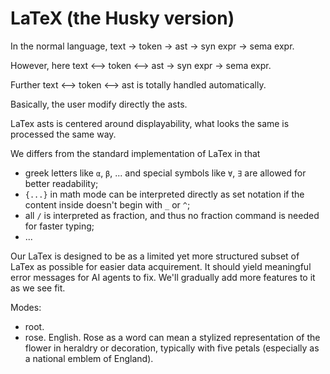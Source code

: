 # LaTeX (the Husky version)

In the normal language, text -> token -> ast -> syn expr -> sema expr.

However, here text <--> token <--> ast -> syn expr -> sema expr.

Further text <--> token <--> ast is totally handled automatically.

Basically, the user modify directly the asts.

LaTex asts is centered around displayability, what looks the same is processed the same way.

We differs from the standard implementation of LaTex in that

- greek letters like `α`, `β`, ... and special symbols like `∀`, `∃` are allowed for better readability;
- `{...}` in math mode can be interpreted directly as set notation if the content inside doesn't begin with `_` or `^`;
- all `/` is interpreted as fraction, and thus no fraction command is needed for faster typing;
- ...

Our LaTex is designed to be as a limited yet more structured subset of LaTex as possible for easier data acquirement. It should yield meaningful error messages for AI agents to fix. We'll gradually add more features to it as we see fit.

Modes:

- root.
- rose. English. Rose as a word can mean a stylized representation of the flower in heraldry or decoration, typically with five petals (especially as a national emblem of England).